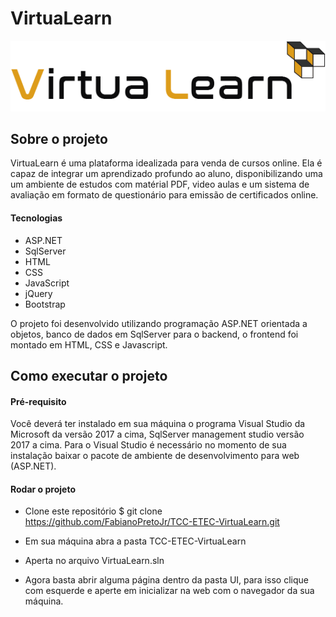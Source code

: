 # VirtuaLearn
[![Logo](https://github.com/FabianoPretoJr/TCC-ETEC-VirtuaLearn/blob/master/VirtuaLearn/UI/img/1logo.png?raw=true "Logo")](https://github.com/FabianoPretoJr/TCC-ETEC-VirtuaLearn/blob/master/VirtuaLearn/UI/img/1logo.png?raw=true "Logo")
## Sobre o projeto
VirtuaLearn é uma plataforma idealizada para venda de cursos online. Ela é capaz de integrar um aprendizado profundo ao aluno, disponibilizando uma um ambiente de estudos com matérial PDF, video aulas e um sistema de avaliação em formato de questionário para emissão de certificados online.

#### Tecnologias
- ASP.NET
- SqlServer
- HTML
- CSS
- JavaScript
- jQuery
- Bootstrap

O projeto foi desenvolvido utilizando programação ASP.NET orientada a objetos, banco de dados em SqlServer para o backend, o frontend foi montado em HTML, CSS e Javascript.

## Como executar o projeto
#### Pré-requisito
Você deverá ter instalado em sua máquina o programa Visual Studio da Microsoft da versão 2017 a cima, SqlServer management studio versão 2017 a cima. Para o Visual Studio é necessário no momento de sua instalação baixar o pacote de ambiente de desenvolvimento para web (ASP.NET).

#### Rodar o projeto

- Clone este repositório $ git clone https://github.com/FabianoPretoJr/TCC-ETEC-VirtuaLearn.git

- Em sua máquina abra a pasta  TCC-ETEC-VirtuaLearn
- Aperta no arquivo VirtuaLearn.sln
- Agora basta abrir alguma página dentro da pasta UI, para isso clique com esquerde e aperte em inicializar na web com o navegador da sua máquina.
